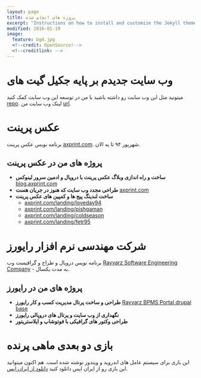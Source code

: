 ```yaml
---
layout: page
title: پروژه های انجام شده
excerpt: "Instructions on how to install and customize the Jekyll theme So Simple."
modified: 2016-01-19
image:
  feature: bg4.jpg
  <!--credit: OpenSource!-->
  <!--creditlink: -->
---
```

# وب سایت جدیدم  بر پایه جکیل گیت های
میتونید مثل این وب سایت رو داشته باشید یا من در توسعه این وب سایت کمک کنید [repo](https://github.com/pooya-golchian/pooya-golchian.github.io).
لینک وب سایت من [url](http://pooyagolchian.ir).

# عکس پرینت
برنامه نویس عکس پرینت [axprint.com](http://axprint.com). شهریور ۹۴ تا به الان.

## پروژه های من در عکس پرینت
* **ساخت و راه اندازی وبلاگ عکس پرینت با دروپال و ادمین سرور لینوکس** [blog.axprint.com](http://blog.axprint.com)
* **طراحی مجدد وب سایت که هنوز در جریان هست** [axprint.com](http://axprint.com)
* **ساخت لندینگ پیج ها و کمپین های عکس پرینت**
    - [axprint.com/landing/loveday94](http://axprint.com/landing/loveday94)  
    - [axprint.com/landing/pishgaman](http://axprint.com/landing/pishgaman)
    - [axprint.com/landing/coldseason](http://axprint.com/landing/coldseason)
    - [axprint.com/landing/fetr95](http://axprint.com/landing/fetr95)

# شرکت مهندسی نرم افزار رایورز
برنامه نویس دروپال و طراح و گرافیست وب [Rayvarz Software Engineering Company](http://rayvarz.com) - به مدت یکسال.


## پروژه های من در رایورز
* **طراحی و ساخت پرتال مدیریت کسب و کار رایورز** [Rayvarz BPMS Portal drupal base](http://bpms.rayvarz.com)
* **نگهداری از وب سایت و پرتال های دروپالی رایورز**
* **طراحی وکتور های گرافیکی با فوتوشاپ و ایلاستریتور**


# بازی دو بعدی ماهی پرنده
این بازی برای سیستم عامل های اندروید و ویندوز نوشته شده است. هم اکنون میتوانید این بازی رو از ایران اپس  دانلود کنید [دانلود از ایران اپس](http://iranapps.ir/app/com.pooya.FlyFish).
